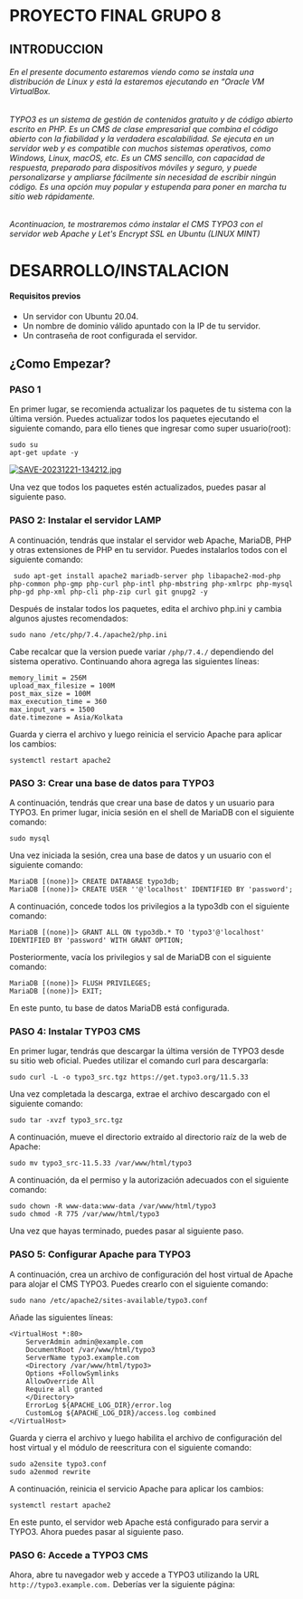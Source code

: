 # PROYECTO FINAL GRUPO 8
## INTRODUCCION
###### En el presente documento estaremos viendo como se instala una distribución de Linux  y está la estaremos ejecutando en “Oracle VM VirtualBox.
###### TYPO3 es un sistema de gestión de contenidos gratuito y de código abierto escrito en PHP. Es un CMS de clase empresarial que combina el código abierto con la fiabilidad y la verdadera escalabilidad. Se ejecuta en un servidor web y es compatible con muchos sistemas operativos, como Windows, Linux, macOS, etc. Es un CMS sencillo, con capacidad de respuesta, preparado para dispositivos móviles y seguro, y puede personalizarse y ampliarse fácilmente sin necesidad de escribir ningún código. Es una opción muy popular y estupenda para poner en marcha tu sitio web rápidamente.
###### Acontinuacion, te mostraremos cómo instalar el CMS TYPO3 con el servidor web Apache y Let's Encrypt SSL en Ubuntu (LINUX MINT)

# DESARROLLO/INSTALACION
#### **Requisitos previos**
- Un servidor con Ubuntu 20.04.
- Un nombre de dominio válido apuntado con la IP de tu servidor.
- Un contraseña de root configurada el servidor.

## ¿Como Empezar?

### PASO 1
En primer lugar, se recomienda actualizar los paquetes de tu sistema con la última versión. Puedes actualizar todos los paquetes ejecutando el siguiente comando, para ello tienes que ingresar como super usuario(root):

    sudo su
    apt-get update -y

[![SAVE-20231221-134212.jpg](https://i.postimg.cc/3ND0H42K/SAVE-20231221-134212.jpg)](https://postimg.cc/gLm2V0M5) 

Una vez que todos los paquetes estén actualizados, puedes pasar al siguiente paso.

###  PASO 2: Instalar el servidor LAMP
A continuación, tendrás que instalar el servidor web Apache, MariaDB, PHP y otras extensiones de PHP en tu servidor. Puedes instalarlos todos con el siguiente comando:

     sudo apt-get install apache2 mariadb-server php libapache2-mod-php php-common php-gmp php-curl php-intl php-mbstring php-xmlrpc php-mysql php-gd php-xml php-cli php-zip curl git gnupg2 -y

Después de instalar todos los paquetes, edita el archivo php.ini y cambia algunos ajustes recomendados:

    sudo nano /etc/php/7.4./apache2/php.ini

Cabe recalcar que la version puede variar `/php/7.4./` dependiendo del sistema operativo.
Continuando ahora agrega las siguientes líneas:

    memory_limit = 256M
    upload_max_filesize = 100M
    post_max_size = 100M
    max_execution_time = 360
    max_input_vars = 1500
    date.timezone = Asia/Kolkata
Guarda y cierra el archivo y luego reinicia el servicio Apache para aplicar los cambios:

    systemctl restart apache2
###  PASO 3: Crear una base de datos para TYPO3
A continuación, tendrás que crear una base de datos y un usuario para TYPO3. En primer lugar, inicia sesión en el shell de MariaDB con el siguiente comando:

    sudo mysql
Una vez iniciada la sesión, crea una base de datos y un usuario con el siguiente comando:

    MariaDB [(none)]> CREATE DATABASE typo3db;
    MariaDB [(none)]> CREATE USER ''@'localhost' IDENTIFIED BY 'password';
A continuación, concede todos los privilegios a la typo3db con el siguiente comando:

    MariaDB [(none)]> GRANT ALL ON typo3db.* TO 'typo3'@'localhost' IDENTIFIED BY 'password' WITH GRANT OPTION;
Posteriormente, vacía los privilegios y sal de MariaDB con el siguiente comando:

    MariaDB [(none)]> FLUSH PRIVILEGES;
    MariaDB [(none)]> EXIT;
En este punto, tu base de datos MariaDB está configurada.

### PASO 4: Instalar TYPO3 CMS
En primer lugar, tendrás que descargar la última versión de TYPO3 desde su sitio web oficial. Puedes utilizar el comando curl para descargarla: 

    sudo curl -L -o typo3_src.tgz https://get.typo3.org/11.5.33
Una vez completada la descarga, extrae el archivo descargado con el siguiente comando:

    sudo tar -xvzf typo3_src.tgz
A continuación, mueve el directorio extraído al directorio raíz de la web de Apache:

    sudo mv typo3_src-11.5.33 /var/www/html/typo3
A continuación, da el permiso y la autorización adecuados con el siguiente comando:


    sudo chown -R www-data:www-data /var/www/html/typo3
    sudo chmod -R 775 /var/www/html/typo3
Una vez que hayas terminado, puedes pasar al siguiente paso.

### PASO 5: Configurar Apache para TYPO3
A continuación, crea un archivo de configuración del host virtual de Apache para alojar el CMS TYPO3. Puedes crearlo con el siguiente comando:

    sudo nano /etc/apache2/sites-available/typo3.conf
Añade las siguientes líneas:

    <VirtualHost *:80>
        ServerAdmin admin@example.com
        DocumentRoot /var/www/html/typo3
        ServerName typo3.example.com
        <Directory /var/www/html/typo3>
        Options +FollowSymlinks
        AllowOverride All
        Require all granted
        </Directory>
        ErrorLog ${APACHE_LOG_DIR}/error.log
        CustomLog ${APACHE_LOG_DIR}/access.log combined
    </VirtualHost>
Guarda y cierra el archivo y luego habilita el archivo de configuración del host virtual y el módulo de reescritura con el siguiente comando:

    sudo a2ensite typo3.conf
    sudo a2enmod rewrite
A continuación, reinicia el servicio Apache para aplicar los cambios:

    systemctl restart apache2
En este punto, el servidor web Apache está configurado para servir a TYPO3. Ahora puedes pasar al siguiente paso.

### PASO 6: Accede a TYPO3 CMS
Ahora, abre tu navegador web y accede a TYPO3 utilizando la URL `http://typo3.example.com.` Deberías ver la siguiente página:
